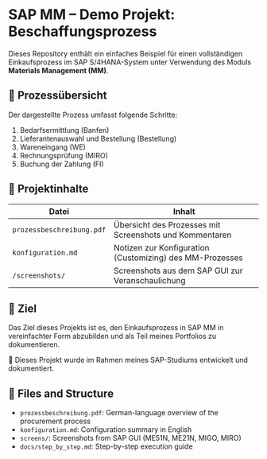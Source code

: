 # SAP MM – Demo Projekt: Beschaffungsprozess

Dieses Repository enthält ein einfaches Beispiel für einen vollständigen Einkaufsprozess im SAP S/4HANA-System unter Verwendung des Moduls **Materials Management (MM)**.

## 🔄 Prozessübersicht

Der dargestellte Prozess umfasst folgende Schritte:

1. Bedarfsermittlung (Banfen)
2. Lieferantenauswahl und Bestellung (Bestellung)
3. Wareneingang (WE)
4. Rechnungsprüfung (MIRO)
5. Buchung der Zahlung (FI)

## 📁 Projektinhalte

| Datei                  | Inhalt                                      |
|------------------------|---------------------------------------------|
| `prozessbeschreibung.pdf` | Übersicht des Prozesses mit Screenshots und Kommentaren |
| `konfiguration.md`         | Notizen zur Konfiguration (Customizing) des MM-Prozesses |
| `/screenshots/`            | Screenshots aus dem SAP GUI zur Veranschaulichung      |

## 🎯 Ziel

Das Ziel dieses Projekts ist es, den Einkaufsprozess in SAP MM in vereinfachter Form abzubilden und als Teil meines Portfolios zu dokumentieren.

📌 Dieses Projekt wurde im Rahmen meines SAP-Studiums entwickelt und dokumentiert.

## 📁 Files and Structure

- `prozessbeschreibung.pdf`: German-language overview of the procurement process
- `konfiguration.md`: Configuration summary in English
- `screens/`: Screenshots from SAP GUI (ME51N, ME21N, MIGO, MIRO)
- `docs/step_by_step.md`: Step-by-step execution guide
